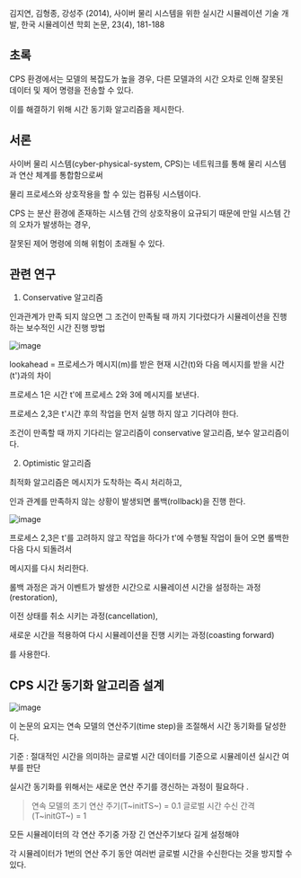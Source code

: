 김지연, 김형종, 강성주 (2014), 사이버 물리 시스템을 위한 실시간 시뮬레이션 기술 개발, 한국 시뮬레이션 학회 논문, 23(4), 181-188

## 초록

CPS 환경에서는 모델의 복잡도가 높을 경우, 다른 모델과의 시간 오차로 인해 잘못된 데이터 및 제어 명령을 전송할 수 있다.

이를 해결하기 위해 시간 동기화 알고리즘을 제시한다.

## 서론

사이버 물리 시스템(cyber-physical-system, CPS)는 네트워크를 통해 물리 시스템과 연산 체계를 통합함으로써 

물리 프로세스와 상호작용을 할 수 있는 컴퓨팅 시스템이다.

CPS 는 분산 환경에 존재하는 시스템 간의 상호작용이 요규되기 때문에 만일 시스템 간의 오차가 발생하는 경우, 

잘못된 제어 명령에 의해 위험이 초래될 수 있다. 

## 관련 연구

1. Conservative 알고리즘

인과관계가 만족 되지 않으면 그 조건이 만족될 때 까지 기다렸다가 시뮬레이션을 진행하는 보수적인 시간 진행 방법

![image](https://user-images.githubusercontent.com/46625602/63910569-408b7d80-ca62-11e9-86b6-56374ae98e2a.png)

 lookahead = 프로세스가 메시지(m)를 받은 현재 시간(t)와 다음 메시지를 받을 시간(t')과의 차이 
 
 프로세스 1은 시간 t'에 프로세스 2와 3에 메시지를 보낸다. 
 
 프로세스 2,3은 t'시간 후의 작업을 먼저 실행 하지 않고 기다려야 한다.
 
 조건이 만족할 때 까지 기다리는 알고리즘이 conservative 알고리즘, 보수 알고리즘이다.
 
2. Optimistic 알고리즘 

최적화 알고리즘은 메시지가 도착하는 즉시 처리하고,

인과 관계를 만족하지 않는 상황이 발생되면 롤백(rollback)을 진행 한다. 

![image](https://user-images.githubusercontent.com/46625602/63911867-ca3d4a00-ca66-11e9-9d84-24b4798b2588.png)

프로세스 2,3은 t'를 고려하지 않고 작업을 하다가 t'에 수행될 작업이 들어 오면 롤백한다음 다시 되돌려서

메시지를 다시 처리한다. 

롤백 과정은 과거 이벤트가 발생한 시간으로 시뮬레이션 시간을 설정하는 과정(restoration),

이전 상태를 취소 시키는 과정(cancellation),

새로운 시간을 적용하여 다시 시뮬레이션을 진행 시키는 과정(coasting forward)

를 사용한다. 

## CPS 시간 동기화 알고리즘 설계

![image](https://user-images.githubusercontent.com/46625602/63912047-7da63e80-ca67-11e9-83ba-cae740ee1ec1.png)

이 논문의 요지는 연속 모델의 연산주기(time step)을 조절해서 시간 동기화를 달성한다. 

기준 : 절대적인 시간을 의미하는 글로벌 시간 데이터를 기준으로 시뮬레이션 실시간 여부를 판단

실시간 동기화를 위해서는 새로운 연산 주기를 갱신하는 과정이 필요하다 .

> 연속 모델의 초기 연산 주기(T~initTS~) = 0.1
> 글로벌 시간 수신 간격 (T~initGT~) = 1

모든 시뮬레이터의 각 연산 주기중 가장 긴 연산주기보다 길게 설정해야 

각 시뮬레이터가 1번의 연산 주기 동안 여러번 글로벌 시간을 수신한다는 것을 방지할 수 있다. 

